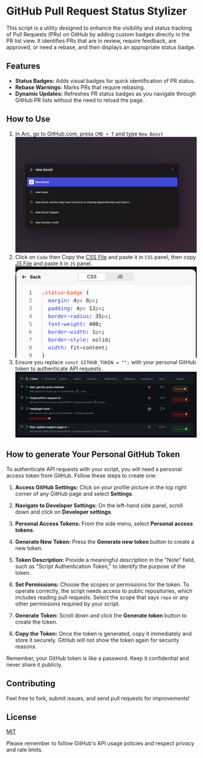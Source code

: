 # GitHub Pull Request Status Stylizer

This script is a utility designed to enhance the visibility and status tracking of Pull Requests (PRs) on GitHub by adding custom badges directly in the PR list view. It identifies PRs that are in review, require feedback, are approved, or need a rebase, and then displays an appropriate status badge.

## Features

- **Status Badges:** Adds visual badges for quick identification of PR status.
- **Rebase Warnings:** Marks PRs that require rebasing.
- **Dynamic Updates:** Refreshes PR status badges as you navigate through GitHub PR lists without the need to reload the page.

## How to Use

1. In Arc, go to GitHub.com, press `CMD + T` and type `New Boost` ![new-boost](images/new-boost.png)
1. Click on `Code` then Copy the [CSS File](./styles.css) and paste it in `CSS` panel, then copy [JS File](./script.js) and paste it in `JS` panel. ![img.png](images/css-panel.png)
2. Ensure you replace `const GITHUB_TOKEN = "";` with your personal GitHub token to authenticate API requests. ![img.png](images/result.png)

## How to generate Your Personal GitHub Token

To authenticate API requests with your script, you will need a personal access token from GitHub. Follow these steps to create one:

1. **Access GitHub Settings:** Click on your profile picture in the top right corner of any GitHub page and select **Settings**.

2. **Navigate to Developer Settings:** On the left-hand side panel, scroll down and click on **Developer settings**.

3. **Personal Access Tokens:** From the side menu, select **Personal access tokens**.

4. **Generate New Token:** Press the **Generate new token** button to create a new token.

5. **Token Description:** Provide a meaningful description in the "Note" field, such as "Script Authentication Token," to identify the purpose of the token.

6. **Set Permissions:** Choose the scopes or permissions for the token. To operate correctly, the script needs access to public repositories, which includes reading pull requests. Select the scope that says `repo` or any other permissions required by your script.

7. **Generate Token:** Scroll down and click the **Generate token** button to create the token.

8. **Copy the Token:** Once the token is generated, copy it immediately and store it securely. GitHub will not show the token again for security reasons.

Remember, your GitHub token is like a password. Keep it confidential and never share it publicly.

## Contributing

Feel free to fork, submit issues, and send pull requests for improvements!

## License

[MIT](https://opensource.org/licenses/MIT)

Please remember to follow GitHub's API usage policies and respect privacy and rate limits.

